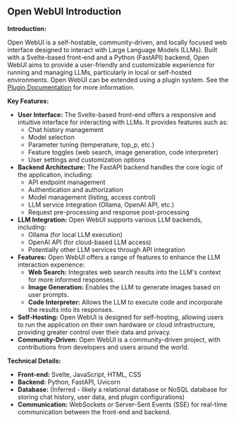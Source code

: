 ## Open WebUI Introduction

**Introduction:**

Open WebUI is a self-hostable, community-driven, and locally focused web interface designed to interact with Large Language Models (LLMs). Built with a Svelte-based front-end and a Python (FastAPI) backend, Open WebUI aims to provide a user-friendly and customizable experience for running and managing LLMs, particularly in local or self-hosted environments.  Open WebUI can be extended using a plugin system. See the [Plugin Documentation](plugins.md) for more information.

**Key Features:**

*   **User Interface:** The Svelte-based front-end offers a responsive and intuitive interface for interacting with LLMs. It provides features such as:
    *   Chat history management
    *   Model selection
    *   Parameter tuning (temperature, top\_p, etc.)
    *   Feature toggles (web search, image generation, code interpreter)
    *   User settings and customization options
*   **Backend Architecture:** The FastAPI backend handles the core logic of the application, including:
    *   API endpoint management
    *   Authentication and authorization
    *   Model management (listing, access control)
    *   LLM service integration (Ollama, OpenAI API, etc.)
    *   Request pre-processing and response post-processing
*   **LLM Integration:** Open WebUI supports various LLM backends, including:
    *   Ollama (for local LLM execution)
    *   OpenAI API (for cloud-based LLM access)
    *   Potentially other LLM services through API integration
*   **Features:** Open WebUI offers a range of features to enhance the LLM interaction experience:
    *   **Web Search:** Integrates web search results into the LLM's context for more informed responses.
    *   **Image Generation:** Enables the LLM to generate images based on user prompts.
    *   **Code Interpreter:** Allows the LLM to execute code and incorporate the results into its responses.
*   **Self-Hosting:** Open WebUI is designed for self-hosting, allowing users to run the application on their own hardware or cloud infrastructure, providing greater control over their data and privacy.
*   **Community-Driven:** Open WebUI is a community-driven project, with contributions from developers and users around the world.

**Technical Details:**

*   **Front-end:** Svelte, JavaScript, HTML, CSS
*   **Backend:** Python, FastAPI, Uvicorn
*   **Database:** (Inferred - likely a relational database or NoSQL database for storing chat history, user data, and plugin configurations)
*   **Communication:** WebSockets or Server-Sent Events (SSE) for real-time communication between the front-end and backend.